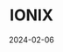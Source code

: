 ---  
layout: startup_page  
title: "IONIX"  
id: "ionix.io"  
permalink: "/ionixionix.io02062024/"  
website: "https://www.ionix.io/"  
funding_round: "Series A"  
funding_amount: "$42M"  
investors: "Maor Investments, Hyperwise Ventures, Team8, U.S. Venture Partners (USVP)"  
about: "IONIX is a leader in Attack Surface Management (ASM) that uses Connective Intelligence to identify and prioritize exploitable risks across the entire attack surface, including digital supply chains. Its platform provides a unified view of critical exposures, enabling security teams to efficiently remediate threats and improve cost and efficiency. Global companies rely on IONIX to manage their complex attack surfaces."  
markets: "Cybersecurity, Attack Surface Management, Cloud Security, Computer, Enterprise Software, Network Security"  
hq: "Tel Aviv, Israel"  
founded_year: "2017"  
linkedin: "https://www.linkedin.com/company/ionix-io"  
twitter: "https://twitter.com/ionix-io"  
instagram: ""  
facebook: ""  
crunchbase: "https://www.crunchbase.com/organization/cyberpion"  
pitchbook: ""  

date_display: "06-Feb-2024"  
date: "2024-02-06"

# SEO Optimization  
meta_title: "IONIX - Series A Funding ($42M)"  
meta_description: "IONIX, IONIX is a leader in Attack Surface Management (ASM) that uses Connective Intelligence to identify and prioritize exploitable risks across the entire ..."  
meta_keywords: "IONIX, Cybersecurity, Attack Surface Management, Cloud Security, Computer, Enterprise Software, Network Security, Series A funding"  
canonical_url: "https://startup.projectstartups.com/ionixionix.io02062024/"  
---